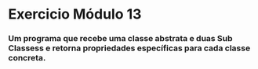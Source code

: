 # Exercicio Módulo 13

### Um programa que recebe uma classe abstrata e duas Sub Classess e retorna propriedades específicas para cada classe concreta.
